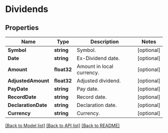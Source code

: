 # Dividends

## Properties

Name | Type | Description | Notes
------------ | ------------- | ------------- | -------------
**Symbol** | **string** | Symbol. | [optional] 
**Date** | **string** | Ex-Dividend date. | [optional] 
**Amount** | **float32** | Amount in local currency. | [optional] 
**AdjustedAmount** | **float32** | Adjusted dividend. | [optional] 
**PayDate** | **string** | Pay date. | [optional] 
**RecordDate** | **string** | Record date. | [optional] 
**DeclarationDate** | **string** | Declaration date. | [optional] 
**Currency** | **string** | Currency. | [optional] 

[[Back to Model list]](../README.md#documentation-for-models) [[Back to API list]](../README.md#documentation-for-api-endpoints) [[Back to README]](../README.md)


